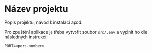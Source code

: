 # Název projektu

Popis projektu, návod k instalaci apod.

Pro zpuštění aplikace je třeba vytvořit soubor `src/.env` a vyplnit ho dle následných instrukcí:

```
PORT=<port-number>
```